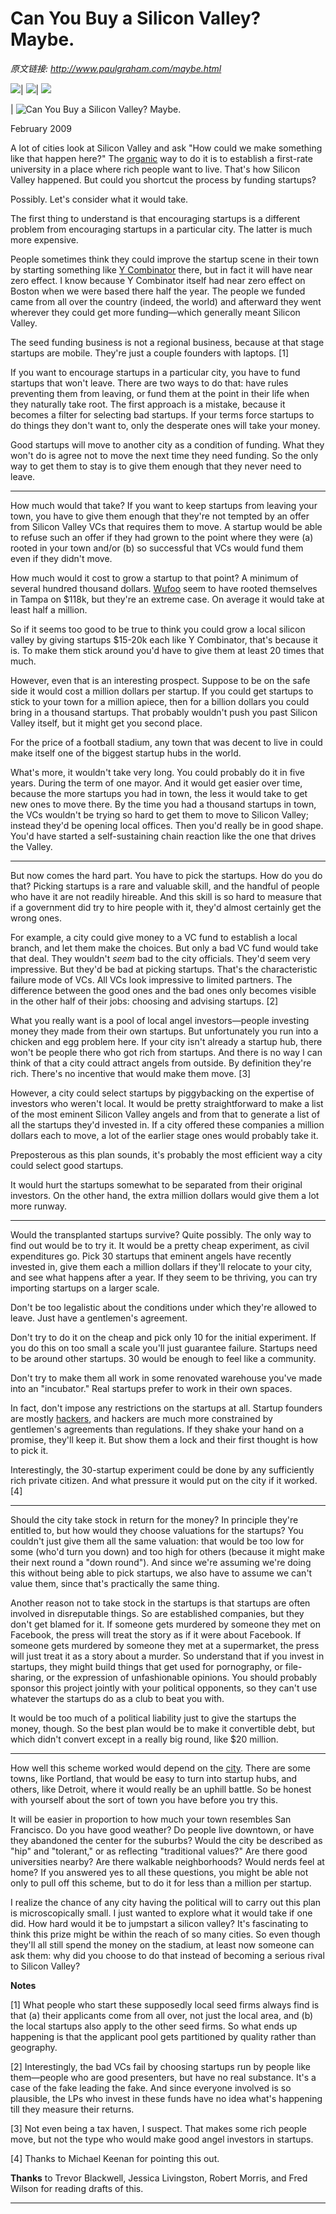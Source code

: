 # Can You Buy a Silicon Valley? Maybe.

_原文链接: <http://www.paulgraham.com/maybe.html>_

![](https://s.turbifycdn.com/aah/paulgraham/essays-5.gif)| ![](https://sep.turbifycdn.com/ca/Img/trans_1x1.gif)| [![](https://s.turbifycdn.com/aah/paulgraham/essays-6.gif)](index.html)  
  
| ![Can You Buy a Silicon Valley?  Maybe.](https://s.turbifycdn.com/aah/paulgraham/can-you-buy-a-silicon-valley-maybe-2.gif)  
  
February 2009  
  
A lot of cities look at Silicon Valley and ask "How could we make something like that happen here?" The [organic](siliconvalley.html) way to do it is to establish a first-rate university in a place where rich people want to live. That's how Silicon Valley happened. But could you shortcut the process by funding startups?  
  
Possibly. Let's consider what it would take.  
  
The first thing to understand is that encouraging startups is a different problem from encouraging startups in a particular city. The latter is much more expensive.  
  
People sometimes think they could improve the startup scene in their town by starting something like [Y Combinator](http://ycombinator.com) there, but in fact it will have near zero effect. I know because Y Combinator itself had near zero effect on Boston when we were based there half the year. The people we funded came from all over the country (indeed, the world) and afterward they went wherever they could get more funding—which generally meant Silicon Valley.  
  
The seed funding business is not a regional business, because at that stage startups are mobile. They're just a couple founders with laptops. [1]  
  
If you want to encourage startups in a particular city, you have to fund startups that won't leave. There are two ways to do that: have rules preventing them from leaving, or fund them at the point in their life when they naturally take root. The first approach is a mistake, because it becomes a filter for selecting bad startups. If your terms force startups to do things they don't want to, only the desperate ones will take your money.  
  
Good startups will move to another city as a condition of funding. What they won't do is agree not to move the next time they need funding. So the only way to get them to stay is to give them enough that they never need to leave.  
  
___  
  
How much would that take? If you want to keep startups from leaving your town, you have to give them enough that they're not tempted by an offer from Silicon Valley VCs that requires them to move. A startup would be able to refuse such an offer if they had grown to the point where they were (a) rooted in your town and/or (b) so successful that VCs would fund them even if they didn't move.  
  
How much would it cost to grow a startup to that point? A minimum of several hundred thousand dollars. [Wufoo](http://wufoo.com) seem to have rooted themselves in Tampa on $118k, but they're an extreme case. On average it would take at least half a million.  
  
So if it seems too good to be true to think you could grow a local silicon valley by giving startups $15-20k each like Y Combinator, that's because it is. To make them stick around you'd have to give them at least 20 times that much.  
  
However, even that is an interesting prospect. Suppose to be on the safe side it would cost a million dollars per startup. If you could get startups to stick to your town for a million apiece, then for a billion dollars you could bring in a thousand startups. That probably wouldn't push you past Silicon Valley itself, but it might get you second place.  
  
For the price of a football stadium, any town that was decent to live in could make itself one of the biggest startup hubs in the world.  
  
What's more, it wouldn't take very long. You could probably do it in five years. During the term of one mayor. And it would get easier over time, because the more startups you had in town, the less it would take to get new ones to move there. By the time you had a thousand startups in town, the VCs wouldn't be trying so hard to get them to move to Silicon Valley; instead they'd be opening local offices. Then you'd really be in good shape. You'd have started a self-sustaining chain reaction like the one that drives the Valley.  
  
___  
  
But now comes the hard part. You have to pick the startups. How do you do that? Picking startups is a rare and valuable skill, and the handful of people who have it are not readily hireable. And this skill is so hard to measure that if a government did try to hire people with it, they'd almost certainly get the wrong ones.  
  
For example, a city could give money to a VC fund to establish a local branch, and let them make the choices. But only a bad VC fund would take that deal. They wouldn't _seem_ bad to the city officials. They'd seem very impressive. But they'd be bad at picking startups. That's the characteristic failure mode of VCs. All VCs look impressive to limited partners. The difference between the good ones and the bad ones only becomes visible in the other half of their jobs: choosing and advising startups. [2]  
  
What you really want is a pool of local angel investors—people investing money they made from their own startups. But unfortunately you run into a chicken and egg problem here. If your city isn't already a startup hub, there won't be people there who got rich from startups. And there is no way I can think of that a city could attract angels from outside. By definition they're rich. There's no incentive that would make them move. [3]  
  
However, a city could select startups by piggybacking on the expertise of investors who weren't local. It would be pretty straightforward to make a list of the most eminent Silicon Valley angels and from that to generate a list of all the startups they'd invested in. If a city offered these companies a million dollars each to move, a lot of the earlier stage ones would probably take it.  
  
Preposterous as this plan sounds, it's probably the most efficient way a city could select good startups.  
  
It would hurt the startups somewhat to be separated from their original investors. On the other hand, the extra million dollars would give them a lot more runway.  
  
___  
  
Would the transplanted startups survive? Quite possibly. The only way to find out would be to try it. It would be a pretty cheap experiment, as civil expenditures go. Pick 30 startups that eminent angels have recently invested in, give them each a million dollars if they'll relocate to your city, and see what happens after a year. If they seem to be thriving, you can try importing startups on a larger scale.  
  
Don't be too legalistic about the conditions under which they're allowed to leave. Just have a gentlemen's agreement.  
  
Don't try to do it on the cheap and pick only 10 for the initial experiment. If you do this on too small a scale you'll just guarantee failure. Startups need to be around other startups. 30 would be enough to feel like a community.  
  
Don't try to make them all work in some renovated warehouse you've made into an "incubator." Real startups prefer to work in their own spaces.  
  
In fact, don't impose any restrictions on the startups at all. Startup founders are mostly [hackers](gba.html), and hackers are much more constrained by gentlemen's agreements than regulations. If they shake your hand on a promise, they'll keep it. But show them a lock and their first thought is how to pick it.  
  
Interestingly, the 30-startup experiment could be done by any sufficiently rich private citizen. And what pressure it would put on the city if it worked. [4]  
  
___  
  
Should the city take stock in return for the money? In principle they're entitled to, but how would they choose valuations for the startups? You couldn't just give them all the same valuation: that would be too low for some (who'd turn you down) and too high for others (because it might make their next round a "down round"). And since we're assuming we're doing this without being able to pick startups, we also have to assume we can't value them, since that's practically the same thing.  
  
Another reason not to take stock in the startups is that startups are often involved in disreputable things. So are established companies, but they don't get blamed for it. If someone gets murdered by someone they met on Facebook, the press will treat the story as if it were about Facebook. If someone gets murdered by someone they met at a supermarket, the press will just treat it as a story about a murder. So understand that if you invest in startups, they might build things that get used for pornography, or file-sharing, or the expression of unfashionable opinions. You should probably sponsor this project jointly with your political opponents, so they can't use whatever the startups do as a club to beat you with.  
  
It would be too much of a political liability just to give the startups the money, though. So the best plan would be to make it convertible debt, but which didn't convert except in a really big round, like $20 million.  
  
___  
  
How well this scheme worked would depend on the [city](cities.html). There are some towns, like Portland, that would be easy to turn into startup hubs, and others, like Detroit, where it would really be an uphill battle. So be honest with yourself about the sort of town you have before you try this.  
  
It will be easier in proportion to how much your town resembles San Francisco. Do you have good weather? Do people live downtown, or have they abandoned the center for the suburbs? Would the city be described as "hip" and "tolerant," or as reflecting "traditional values?" Are there good universities nearby? Are there walkable neighborhoods? Would nerds feel at home? If you answered yes to all these questions, you might be able not only to pull off this scheme, but to do it for less than a million per startup.  
  
I realize the chance of any city having the political will to carry out this plan is microscopically small. I just wanted to explore what it would take if one did. How hard would it be to jumpstart a silicon valley? It's fascinating to think this prize might be within the reach of so many cities. So even though they'll all still spend the money on the stadium, at least now someone can ask them: why did you choose to do that instead of becoming a serious rival to Silicon Valley?  
  
  
  
  
  
**Notes**  
  
[1] What people who start these supposedly local seed firms always find is that (a) their applicants come from all over, not just the local area, and (b) the local startups also apply to the other seed firms. So what ends up happening is that the applicant pool gets partitioned by quality rather than geography.  
  
[2] Interestingly, the bad VCs fail by choosing startups run by people like them—people who are good presenters, but have no real substance. It's a case of the fake leading the fake. And since everyone involved is so plausible, the LPs who invest in these funds have no idea what's happening till they measure their returns.  
  
[3] Not even being a tax haven, I suspect. That makes some rich people move, but not the type who would make good angel investors in startups.  
  
[4] Thanks to Michael Keenan for pointing this out.  
  
**Thanks** to Trevor Blackwell, Jessica Livingston, Robert Morris, and Fred Wilson for reading drafts of this.  
  
  
---
